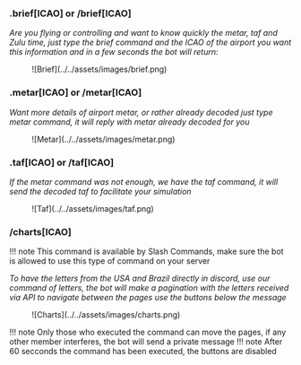 ### .brief[ICAO] or /brief[ICAO]

*Are you flying or controlling and want to know quickly the metar, taf and Zulu time, just type the brief command and the ICAO of the airport you want this information and in a few seconds the bot will return:*
<figure markdown>
![Brief](../../assets/images/brief.png)
</figure>

### .metar[ICAO] or /metar[ICAO]

*Want more details of airport metar, or rather already decoded just type metar command, it will reply with metar already decoded for you*

<figure markdown>
![Metar](../../assets/images/metar.png)
</figure>

### .taf[ICAO] or /taf[ICAO]

*If the metar command was not enough, we have the taf command, it will send the decoded taf to facilitate your simulation*
<figure markdown>
![Taf](../../assets/images/taf.png)
</figure>


### /charts[ICAO]

!!! note
    This command is available by Slash Commands, make sure the bot is allowed to use this type of command on your server


*To have the letters from the USA and Brazil directly in discord, use our command of letters, the bot will make a pagination with the letters received via API to navigate between the pages use the buttons below the message*
<figure markdown>
![Charts](../../assets/images/charts.png)
</figure>

!!! note
    Only those who executed the command can move the pages, if any other member interferes, the bot will send a private message
!!! note
    After 60 secconds the command has been executed, the buttons are disabled